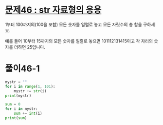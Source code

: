 # [문제46 : str 자료형의 응용](https://www.notion.so/46-str-2d443a39ad7145c48452492eacf30ab6)

1부터 100까지의(100을 포함) 모든 숫자를 일렬로 놓고 모든 자릿수의 총 합을 구하세요. 

예를 들어 10부터 15까지의 모든 숫자를 일렬로 놓으면 101112131415이고 각 자리의 숫자를 더하면 25입니다.

# 풀이46-1

``` python
mystr = ""
for i in range(1, 101):
    mystr += str(i)
print(mystr)

sum = 0
for i in mystr:
    sum += int(i)
print(sum)
```